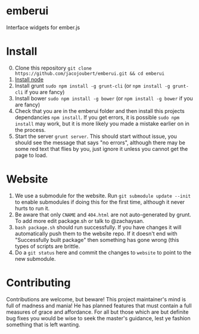 emberui
=======

Interface widgets for ember.js

Install
=======
0. Clone this repository `git clone https://github.com/jacojoubert/emberui.git && cd emberui`
1. [Install node](http://nodejs.org/)
2. Install grunt `sudo npm install -g grunt-cli` (or `npm install -g grunt-cli` if you are fancy)
3. Install bower `sudo npm install -g bower` (or `npm install -g bower` if you are fancy)
4. Check that you are in the emberui folder and then install this projects dependancies `npm install`. If you get errors, it is possible `sudo npm install` may work, but it is more likely you made a mistake earlier on in the process.
5. Start the server `grunt server`. This should start without issue, you should see the message that says "no errors", although there may be some red text that flies by you, just ignore it unless you cannot get the page to load.

Website
=======
1. We use a submodule for the website. Run `git submodule update --init` to enable submodules if doing this for the first time, although it never hurts to run it.
2. Be aware that only `CNAME` and `404.html` are not auto-generated by grunt. To add more edit package.sh or talk to @zachaysan.
3. `bash package.sh` should run successfully. If you have changes it will automatically push them to the website repo. If it doesn't end with "Successfully built package" then something has gone wrong (this types of scripts are brittle.
4. Do a `git status` here and commit the changes to `website` to point to the new submodule.

Contributing
============

Contributions are welcome, but beware! This project maintainer's mind is full of madness and mania! He has planned features that must contain a full measures of grace and affordance. For all but those which are but definite bug fixes you would be wise to seek the master's guidance, lest ye fashion something that is left wanting.
